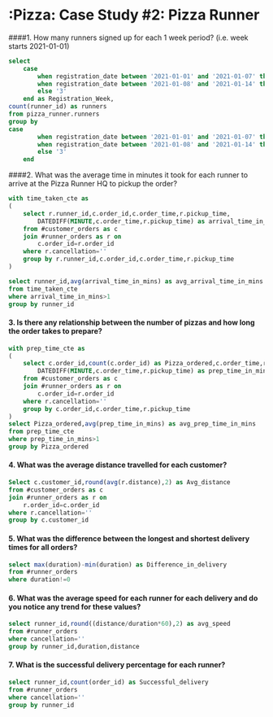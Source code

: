 # :Pizza: Case Study #2: Pizza Runner

####1. How many runners signed up for each 1 week period? (i.e. week starts 2021-01-01)

````sql
select
	case
		when registration_date between '2021-01-01' and '2021-01-07' then '1'
		when registration_date between '2021-01-08' and '2021-01-14' then '2'
		else '3'
	end as Registration_Week,
count(runner_id) as runners
from pizza_runner.runners
group by
case
		when registration_date between '2021-01-01' and '2021-01-07' then '1'
		when registration_date between '2021-01-08' and '2021-01-14' then '2'
		else '3'
	end
````

####2. What was the average time in minutes it took for each runner to arrive at the Pizza Runner HQ to pickup the order?

````sql
with time_taken_cte as
(
	select r.runner_id,c.order_id,c.order_time,r.pickup_time, 
		DATEDIFF(MINUTE,c.order_time,r.pickup_time) as arrival_time_in_mins
	from #customer_orders as c
	join #runner_orders as r on
		c.order_id=r.order_id
	where r.cancellation=''
	group by r.runner_id,c.order_id,c.order_time,r.pickup_time
)

select runner_id,avg(arrival_time_in_mins) as avg_arrival_time_in_mins
from time_taken_cte
where arrival_time_in_mins>1
group by runner_id
````

#### 3. Is there any relationship between the number of pizzas and how long the order takes to prepare?

````sql
with prep_time_cte as
(
	select c.order_id,count(c.order_id) as Pizza_ordered,c.order_time,r.pickup_time, 
		DATEDIFF(MINUTE,c.order_time,r.pickup_time) as prep_time_in_mins
	from #customer_orders as c
	join #runner_orders as r on
		c.order_id=r.order_id
	where r.cancellation=''
	group by c.order_id,c.order_time,r.pickup_time
)
select Pizza_ordered,avg(prep_time_in_mins) as avg_prep_time_in_mins
from prep_time_cte
where prep_time_in_mins>1
group by Pizza_ordered
````

#### 4. What was the average distance travelled for each customer?

````sql
Select c.customer_id,round(avg(r.distance),2) as Avg_distance
from #customer_orders as c
join #runner_orders as r on
	r.order_id=c.order_id
where r.cancellation=''
group by c.customer_id
````

#### 5. What was the difference between the longest and shortest delivery times for all orders?

```sql
select max(duration)-min(duration) as Difference_in_delivery
from #runner_orders
where duration!=0
````

#### 6. What was the average speed for each runner for each delivery and do you notice any trend for these values?

````sql
select runner_id,round((distance/duration*60),2) as avg_speed
from #runner_orders
where cancellation=''
group by runner_id,duration,distance
````

#### 7. What is the successful delivery percentage for each runner?

````sql
select runner_id,count(order_id) as Successful_delivery
from #runner_orders
where cancellation=''
group by runner_id
````

